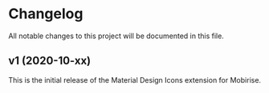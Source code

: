 # Changelog

All notable changes to this project will be documented in this file.

## v1 (2020-10-xx)

This is the initial release of the Material Design Icons extension for Mobirise.